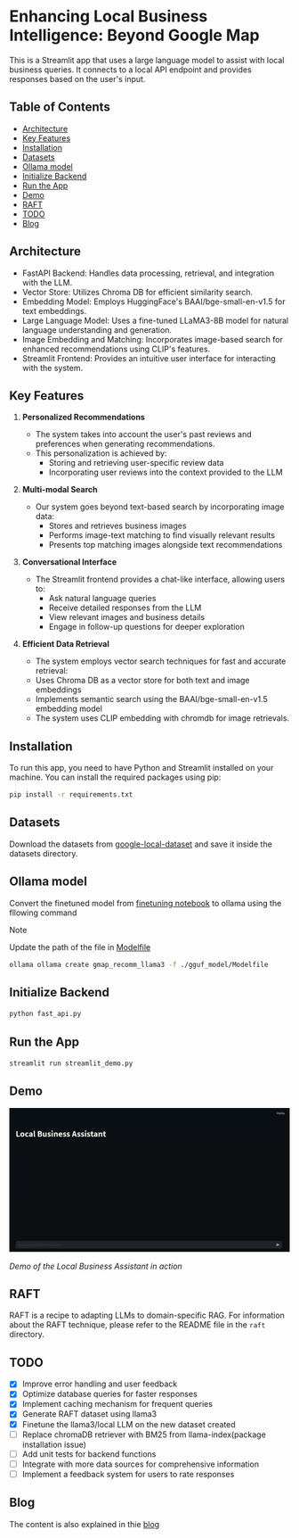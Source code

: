 

# Enhancing Local Business Intelligence: Beyond Google Map

This is a Streamlit app that uses a large language model to assist with local business queries. It connects to a local API endpoint and provides responses based on the user's input.

## Table of Contents
- [Architecture](#architecture)
- [Key Features](#key-features)
- [Installation](#installation)
- [Datasets](#datasets)
- [Ollama model](#ollama-model)
- [Initialize Backend](#initialize-backend)
- [Run the App](#run-the-app)
- [Demo](#demo)
- [RAFT](#raft)
- [TODO](#todo)
- [Blog](#blog)
  

## Architecture

- FastAPI Backend: Handles data processing, retrieval, and integration with the LLM.
- Vector Store: Utilizes Chroma DB for efficient similarity search.
- Embedding Model: Employs HuggingFace's BAAI/bge-small-en-v1.5 for text embeddings.
- Large Language Model: Uses a fine-tuned LLaMA3-8B model for natural language understanding and generation.
- Image Embedding and Matching: Incorporates image-based search for enhanced recommendations using CLIP's features.
- Streamlit Frontend: Provides an intuitive user interface for interacting with the system.

## Key Features

1. **Personalized Recommendations**
   - The system takes into account the user's past reviews and preferences when generating recommendations.
   - This personalization is achieved by:
     - Storing and retrieving user-specific review data
     - Incorporating user reviews into the context provided to the LLM

2. **Multi-modal Search**
   - Our system goes beyond text-based search by incorporating image data:
     - Stores and retrieves business images
     - Performs image-text matching to find visually relevant results
     - Presents top matching images alongside text recommendations

3. **Conversational Interface**
   - The Streamlit frontend provides a chat-like interface, allowing users to:
     - Ask natural language queries
     - Receive detailed responses from the LLM
     - View relevant images and business details
     - Engage in follow-up questions for deeper exploration

4. **Efficient Data Retrieval**
    - The system employs vector search techniques for fast and accurate retrieval:
     - Uses Chroma DB as a vector store for both text and image embeddings
     - Implements semantic search using the BAAI/bge-small-en-v1.5 embedding model
    - The system uses CLIP embedding with chromdb for image retrievals.

## Installation

To run this app, you need to have Python and Streamlit installed on your machine. You can install the required packages using pip:

```bash
pip install -r requirements.txt
```

## Datasets

Download the datasets from [google-local-dataset](https://datarepo.eng.ucsd.edu/mcauley_group/gdrive/googlelocal/#subsets) and save it inside the datasets directory.

## Ollama model
Convert the finetuned model from [finetuning notebook](notebooks/finetuning_notebook.ipynb) to ollama using the fllowing command
> [!NOTE]
> Update the path of the file in [Modelfile](https://drive.google.com/drive/folders/1VGyEen8RjsoP-OJL6MowOqUuWIkNQH7i)

```bash
ollama ollama create gmap_recomm_llama3 -f ./gguf_model/Modelfile
```

## Initialize Backend

```bash
python fast_api.py
```

## Run the App

```bash
streamlit run streamlit_demo.py
```

## Demo

![Local Business Assistant Demo](assets/demo.gif)

*Demo of the Local Business Assistant in action*

## RAFT
RAFT is a recipe to adapting LLMs to domain-specific RAG. For information about the RAFT technique, please refer to the README file in the `raft` directory.

## TODO

- [x] Improve error handling and user feedback
- [x] Optimize database queries for faster responses
- [x] Implement caching mechanism for frequent queries
- [x] Generate RAFT dataset using llama3 
- [x] Finetune the llama3/local LLM on the new dataset created 
- [ ] Replace chromaDB retriever with BM25 from llama-index(package installation issue)
- [ ] Add unit tests for backend functions
- [ ] Integrate with more data sources for comprehensive information
- [ ] Implement a feedback system for users to rate responses

## Blog
The content is also explained in thie [blog](https://www.hackster.io/r-bot/enhancing-local-business-intelligence-beyond-google-map-46939f)


